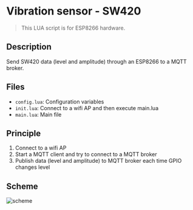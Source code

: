 # Vibration sensor - SW420

> This LUA script is for ESP8266 hardware.

## Description

Send SW420 data (level and amplitude) through an ESP8266 to a MQTT broker.

## Files

* ``config.lua``: Configuration variables
* ``init.lua``: Connect to a wifi AP and then execute main.lua
* ``main.lua``: Main file

## Principle

1. Connect to a wifi AP
2. Start a MQTT client and try to connect to a MQTT broker
3. Publish data (level and amplitude) to MQTT broker each time GPIO changes level

## Scheme

![scheme](https://github.com/Wifsimster/sw420-mqtt/blob/master/scheme.png)
